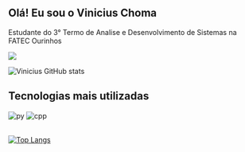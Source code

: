 ## Olá! Eu sou o Vinicius Choma
Estudante do 3° Termo de Analise e Desenvolvimento de Sistemas na FATEC Ourinhos

<a href = "mailto:viniciuschoma@outlook.com"><img src="https://img.shields.io/badge/Gmail-D14836?style=for-the-badge&logo=gmail&logoColor=white" target="_blank"></a>


![Vinicius GitHub stats](https://github-readme-stats.vercel.app/api?username=viichoma&show_icons=true&theme=buefy&count_private=true)

## Tecnologias mais utilizadas
<div style="display: inline_block">
  <img align="center" alt="py" src="https://img.shields.io/badge/Python-3776AB?style=for-the-badge&logo=python&logoColor=white" />
  <img align="center" alt="cpp" src="https://img.shields.io/badge/C%2B%2B-00599C?style=for-the-badge&logo=c%2B%2B&logoColor=white" />
</div><br/>

[![Top Langs](https://github-readme-stats.vercel.app/api/top-langs/?username=viichoma&layout=compact)](https://github.com/anuraghazra/github-readme-stats)
